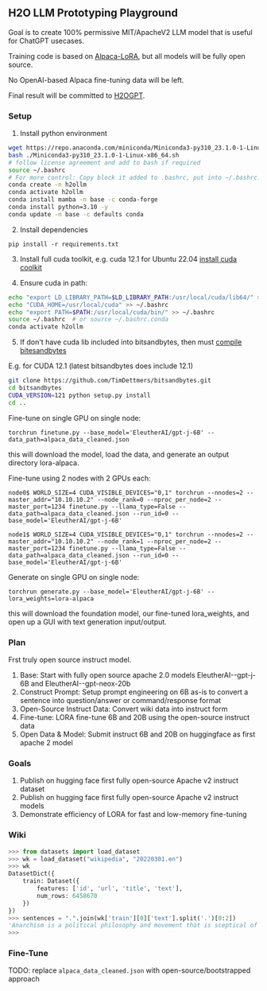 ## H2O LLM Prototyping Playground

Goal is to create 100% permissive MIT/ApacheV2 LLM model that is useful for ChatGPT usecases.

Training code is based on [Alpaca-LoRA](https://github.com/tloen/alpaca-lora/), but all models will be fully open source.

No OpenAI-based Alpaca fine-tuning data will be left.

Final result will be committed to [H2OGPT](https://github.com/h2oai/h2ogpt/).


### Setup

1. Install python environment

```bash
wget https://repo.anaconda.com/miniconda/Miniconda3-py310_23.1.0-1-Linux-x86_64.sh
bash ./Miniconda3-py310_23.1.0-1-Linux-x86_64.sh
# follow license agreement and add to bash if required
source ~/.bashrc
# For more control: Copy block it added to .bashrc, put into ~/.bashrc.conda, then source ~/.bashrc.conda
conda create -n h2ollm
conda activate h2ollm
conda install mamba -n base -c conda-forge
conda install python=3.10 -y
conda update -n base -c defaults conda
```

2. Install dependencies

```
pip install -r requirements.txt
```

3. Install full cuda toolkit, e.g. cuda 12.1 for Ubuntu 22.04 [install cuda coolkit](https://developer.nvidia.com/cuda-downloads?target_os=Linux&target_arch=x86_64&Distribution=Ubuntu&target_version=22.04&target_type=deb_local)

4. Ensure cuda in path:

```bash
echo "export LD_LIBRARY_PATH=$LD_LIBRARY_PATH:/usr/local/cuda/lib64/" >> ~/.bashrc
echo "CUDA_HOME=/usr/local/cuda" >> ~/.bashrc
echo "export PATH=$PATH:/usr/local/cuda/bin/" >> ~/.bashrc
source ~/.bashrc  # or source ~/.bashrc.conda
conda activate h2ollm
```

5. If don't have cuda lib included into bitsandbytes, then must [compile bitesandbytes](https://github.com/TimDettmers/bitsandbytes/blob/main/compile_from_source.md)

E.g. for CUDA 12.1 (latest bitsandbytes does include 12.1)
```bash
git clone https://github.com/TimDettmers/bitsandbytes.git
cd bitsandbytes
CUDA_VERSION=121 python setup.py install
cd ..
```

Fine-tune on single GPU on single node:
```
torchrun finetune.py --base_model='EleutherAI/gpt-j-6B' --data_path=alpaca_data_cleaned.json 
```
this will download the model, load the data, and generate an output directory lora-alpaca.

Fine-tune using 2 nodes with 2 GPUs each:
```
node0$ WORLD_SIZE=4 CUDA_VISIBLE_DEVICES="0,1" torchrun --nnodes=2 --master_addr="10.10.10.2" --node_rank=0 --nproc_per_node=2 --master_port=1234 finetune.py --llama_type=False --data_path=alpaca_data_cleaned.json --run_id=0 --base_model='EleutherAI/gpt-j-6B'

node1$ WORLD_SIZE=4 CUDA_VISIBLE_DEVICES="0,1" torchrun --nnodes=2 --master_addr="10.10.10.2" --node_rank=1 --nproc_per_node=2 --master_port=1234 finetune.py --llama_type=False --data_path=alpaca_data_cleaned.json --run_id=0 --base_model='EleutherAI/gpt-j-6B'
```


Generate on single GPU on single node:
```
torchrun generate.py --base_model='EleutherAI/gpt-j-6B' --lora_weights=lora-alpaca
```
this will download the foundation model, our fine-tuned lora_weights, and open up a GUI with text generation input/output.


### Plan
Frst truly open source instruct model.
1. Base: Start with fully open source apache 2.0 models EleutherAI--gpt-j-6B and EleutherAI--gpt-neox-20b
2. Construct Prompt: Setup prompt engineering on 6B as-is to convert a sentence into question/answer or command/response format 
3. Open-Source Instruct Data: Convert wiki data into instruct form
4. Fine-tune: LORA fine-tune 6B and 20B using the open-source instruct data
5. Open Data & Model: Submit instruct 6B and 20B on huggingface as first apache 2 model

### Goals
1. Publish on hugging face first fully open-source Apache v2 instruct dataset
2. Publish on hugging face first fully open-source Apache v2 instruct models
3. Demonstrate efficiency of LORA for fast and low-memory fine-tuning

### Wiki

```python
>>> from datasets import load_dataset
>>> wk = load_dataset("wikipedia", "20220301.en")
>>> wk
DatasetDict({
    train: Dataset({
        features: ['id', 'url', 'title', 'text'],
        num_rows: 6458670
    })
})
>>> sentences = ".".join(wk['train'][0]['text'].split('.')[0:2])
'Anarchism is a political philosophy and movement that is sceptical of authority and rejects all involuntary, coercive forms of hierarchy. Anarchism calls for the abolition of the state, which it holds to be unnecessary, undesirable, and harmful'
>>> 
```

### Fine-Tune

TODO: replace `alpaca_data_cleaned.json` with open-source/bootstrapped approach


